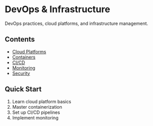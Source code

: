 # DevOps & Infrastructure

DevOps practices, cloud platforms, and infrastructure management.

## Contents
- [Cloud Platforms](cloud/)
- [Containers](containers/)
- [CI/CD](ci_cd/)
- [Monitoring](monitoring/)
- [Security](security/)

## Quick Start
1. Learn cloud platform basics
2. Master containerization
3. Set up CI/CD pipelines
4. Implement monitoring
